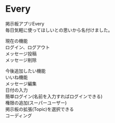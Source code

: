 # Every
掲示板アプリEvery  
毎日気軽に使ってほしいとの思いから名付けました。

現在の機能  
ログイン、ログアウト  
メッセージ投稿  
メッセージ削除 


今後追加したい機能  
いいね機能  
メッセージ編集  
日付の入力  
簡単ログイン(名前を入力すればログインできる)  
権限の追加(スーパーユーザー)  
掲示板の拡張(Topic)を選択できる  
コーディング
